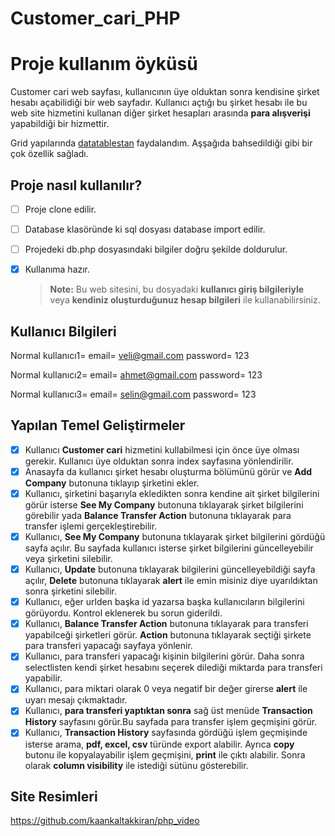 # Customer_cari_PHP
 # Proje kullanım öyküsü
Customer cari web sayfası, kullanıcının üye olduktan sonra kendisine şirket hesabı açabilidiği bir web sayfadır. Kullanıcı açtığı bu şirket hesabı ile bu web site hizmetini kullanan diğer şirket hesapları arasında  **para alışverişi** yapabildiği bir hizmettir.

Grid yapılarında [datatablestan](https://datatables.net/) faydalandım. Aşşağıda bahsedildiği gibi bir çok özellik sağladı.

 ## Proje nasıl kullanılır?
- [ ] Proje clone edilir.
- [ ] Database klasöründe ki sql dosyası database import edilir.
- [ ] Projedeki db.php dosyasındaki bilgiler doğru şekilde doldurulur.
- [X] Kullanıma hazır.
      
   > **Note:**  Bu web sitesini, bu dosyadaki **kullanıcı giriş bilgileriyle**  veya **kendiniz oluşturduğunuz hesap bilgileri**  ile kullanabilirsiniz.

 ## Kullanıcı Bilgileri
 
Normal kullanıcı1= email= veli@gmail.com password= 123

Normal kullanıcı2= email= ahmet@gmail.com password= 123

Normal kullanıcı3= email= selin@gmail.com password= 123

 ## Yapılan Temel Geliştirmeler
- [X] Kullanıcı **Customer cari** hizmetini kullabilmesi için önce üye olması gerekir. Kullanıcı üye olduktan sonra index sayfasına yönlendirilir.
- [X] Anasayfa da kullanıcı şirket hesabı oluşturma bölümünü görür ve **Add Company** butonuna tıklayıp şirketini ekler.
- [X] Kullanıcı, şirketini başarıyla ekledikten sonra kendine ait şirket bilgilerini görür isterse **See My Company** butonuna tıklayarak şirket bilgilerini görebilir yada **Balance Transfer Action** butonuna tıklayarak para transfer işlemi gerçekleştirebilir.
- [X] Kullanıcı, **See My Company** butonuna tıklayarak şirket bilgilerini gördüğü sayfa açılır. Bu sayfada kullanıcı isterse şirket bilgilerini güncelleyebilir veya şirketini silebilir.
- [X] Kullanıcı, **Update** butonuna tıklayarak bilgilerini güncelleyebildiği sayfa açılır, **Delete** butonuna tıklayarak **alert** ile emin misiniz diye uyarıldıktan sonra şirketini silebilir.
- [X] Kullanıcı, eğer urlden başka id yazarsa başka kullanıcıların bilgilerini görüyordu. Kontrol eklenerek bu sorun giderildi.
- [X] Kullanıcı, **Balance Transfer Action** butonuna tıklayarak para transferi yapabilceği şirketleri görür. **Action** butonuna tıklayarak seçtiği şirkete para transferi yapacağı sayfaya yönlenir.
- [X] Kullanıcı, para transferi yapacağı kişinin bilgilerini görür. Daha sonra selectlisten kendi şirket hesabını seçerek dilediği miktarda para transferi yapabilir.
- [X] Kullanıcı, para miktari olarak 0 veya negatif bir değer girerse  **alert** ile uyarı mesajı çıkmaktadır.
- [X] Kullanıcı, **para transferi yaptıktan sonra** sağ üst menüde **Transaction History** sayfasını görür.Bu sayfada para transfer işlem geçmişini görür.
- [X] Kullanıcı, **Transaction History** sayfasında gördüğü işlem geçmişinde isterse arama, **pdf, excel, csv** türünde export alabilir. Ayrıca **copy** butonu ile kopyalayabilir işlem geçmişini, **print** ile çıktı alabilir. Sonra olarak **column visibility** ile istediği sütünu gösterebilir.
      
## Site Resimleri
 https://github.com/kaankaltakkiran/php_video

